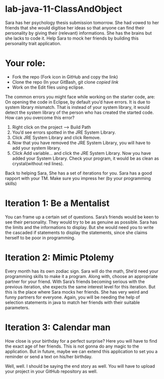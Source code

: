 # lab-java-11-ClassAndObject

Sara has her psychology thesis submission tomorrow. She had vowed to her friends that she would digitise her ideas so that anyone can find their personality by giving their (relevant) informations. She has the brains but she lacks to code it. Help Sara to mock her friends by building this personality trait application.

# Your role:
* Fork the repo (Fork icon in GitHub and copy the link)
* Clone the repo (In your GitBash, git clone *copied link*
* Work on the Edit files using eclipse.

The common errors you might face while working on the starter code, are:
On opening the code in Eclipse, by default you’d have errors. It is due to system library mismatch. That is instead of your system library, it would detect the system library of the person who has created the started code.
How can you overcome this error?
1. Right click on the project —> Build Path 
2. You’d see errors spotted in the JRE System Library.
3. Click JRE System Library and click Remove.
4. Now that you have removed the JRE System Library, you will have to add your system library.
5. Click Add variable… and click the JRE System Library.
Now you have added your System Library. Check your program, it would be as clean as crystal(without red lines).

Back to helping Sara, She has a set of iterations for you. Sara has a good rapport with your TM. Make sure you impress her (by your programming skills)

# Iteration 1: Be a Mentalist
You can frame up a certain set of questions. Sara’s friends would be keen to see their personality. They would try to be as genuine as possible. Sara has the limits and the informations to display. But she would need you to write the cascaded if statements to display the statements, since she claims herself to be poor in programming.
# Iteration 2: Mimic Ptolemy
Every month has its own zodiac sign. Sara will do the math, She’d need your programming skills to make it a program. Along with, choose an appropriate partner for your friend. With Sara’s friends becoming serious with the previous iteration, she expects the same interest level for this iteration. But this is the place where Sara mocks her friends. She has very weird and funny partners for everyone. Again, you will be needing the help of selection statements in java to match her friends with their suitable parameters.
# Iteration 3: Calendar man
How close is your birthday for a perfect surprise? Here you will have to find the exact age of her friends. This is not gonna do any magic to the application. But in future, maybe we can extend this application to set you a reminder or send a text on his/her birthday.

Well, well. I should be saying the end story as well. You will have to upload your project in your GitHub repository as well.
